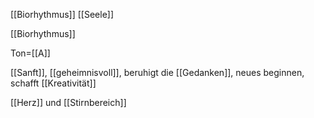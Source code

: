 [[Biorhythmus]] [[Seele]]

[[Biorhythmus]]

Ton=[[A]]

[[Sanft]], [[geheimnisvoll]], beruhigt die [[Gedanken]], neues beginnen, schafft [[Kreativität]]

[[Herz]] und [[Stirnbereich]]